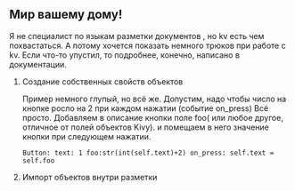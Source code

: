 ## Мир вашему дому!

Я не специалист по языкам разметки документов , 
но kv есть чем похвастаться. А потому хочется показать 
немного трюков при работе с kv. Если что-то упустил,
то подробнее, конечно, написано в документации. 

1.  Создание собственных свойств объектов
	
	Пример немного глупый, но всё же. Допустим,
	надо чтобы число на кнопке росло на 2
	при каждом нажатии (событие on_press)
	Всё просто. Добавляем в описание кнопки
	поле foo( или любое другое, отличное от полей объектов Kivy).
	и помещаем в него значение кнопки при следующем нажатии.
	 
	`
	Button:
		text: 1
		foo:str(int(self.text)+2)
		on_press: self.text = self.foo
	`
	
2.	Импорт объектов внутри разметки
	
		
